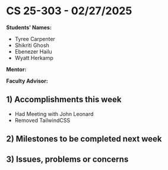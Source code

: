# CS 25-303 - 02/27/2025

**Students' Names:**
- Tyree Carpenter
- Shikriti Ghosh
- Ebenezer Hailu
- Wyatt Herkamp

**Mentor:**

**Faculty Advisor:**

## 1) Accomplishments this week ##
   - Had Meeting with John Leonard
   - Removed TailwindCSS


## 2) Milestones to be completed next week ##


## 3) Issues, problems or concerns ##



